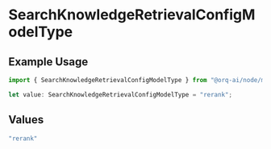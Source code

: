 # SearchKnowledgeRetrievalConfigModelType

## Example Usage

```typescript
import { SearchKnowledgeRetrievalConfigModelType } from "@orq-ai/node/models/operations";

let value: SearchKnowledgeRetrievalConfigModelType = "rerank";
```

## Values

```typescript
"rerank"
```